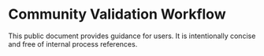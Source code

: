 # Community Validation Workflow

This public document provides guidance for users. It is intentionally concise and free of internal process references.
